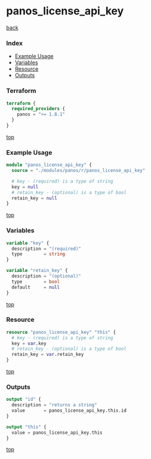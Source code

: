 # panos_license_api_key

[back](../panos.md)

### Index

- [Example Usage](#example-usage)
- [Variables](#variables)
- [Resource](#resource)
- [Outputs](#outputs)

### Terraform

```terraform
terraform {
  required_providers {
    panos = ">= 1.8.1"
  }
}
```

[top](#index)

### Example Usage

```terraform
module "panos_license_api_key" {
  source = "./modules/panos/r/panos_license_api_key"

  # key - (required) is a type of string
  key = null
  # retain_key - (optional) is a type of bool
  retain_key = null
}
```

[top](#index)

### Variables

```terraform
variable "key" {
  description = "(required)"
  type        = string
}

variable "retain_key" {
  description = "(optional)"
  type        = bool
  default     = null
}
```

[top](#index)

### Resource

```terraform
resource "panos_license_api_key" "this" {
  # key - (required) is a type of string
  key = var.key
  # retain_key - (optional) is a type of bool
  retain_key = var.retain_key
}
```

[top](#index)

### Outputs

```terraform
output "id" {
  description = "returns a string"
  value       = panos_license_api_key.this.id
}

output "this" {
  value = panos_license_api_key.this
}
```

[top](#index)